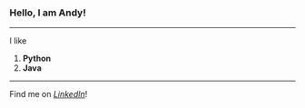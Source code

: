 ### Hello, I am **Andy**!
___
I like

1. __Python__
2. __Java__
___
Find me on *[LinkedIn](https://www.linkedin.com)*!
